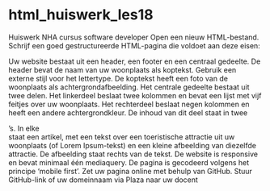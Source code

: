 # html_huiswerk_les18
Huiswerk NHA cursus software developer
Open een nieuw HTML-bestand.
Schrijf een goed gestructureerde HTML-pagina die voldoet aan deze eisen:

Uw website bestaat uit een header, een footer en een centraal gedeelte.
De header bevat de naam van uw woonplaats als koptekst. Gebruik een externe stijl voor het lettertype.
De koptekst heeft een foto van de woonplaats als achtergrondafbeelding.
Het centrale gedeelte bestaat uit twee delen.
Het linkerdeel beslaat twee kolommen en bevat een lijst met vijf feitjes over uw woonplaats.
Het rechterdeel beslaat negen kolommen en heeft een andere achtergrondkleur. De inhoud van dit deel staat in twee <div>’s. In elke <div> staat een artikel, met een tekst over een toeristische attractie uit uw woonplaats (of Lorem Ipsum-tekst) en een kleine afbeelding van diezelfde attractie. De afbeelding staat rechts van de tekst.
De website is responsive en bevat minimaal één mediaquery.
De pagina is gecodeerd volgens het principe ‘mobile first’.
Zet uw pagina online met behulp van GitHub.
Stuur GitHub-link of uw domeinnaam via Plaza naar uw docent
